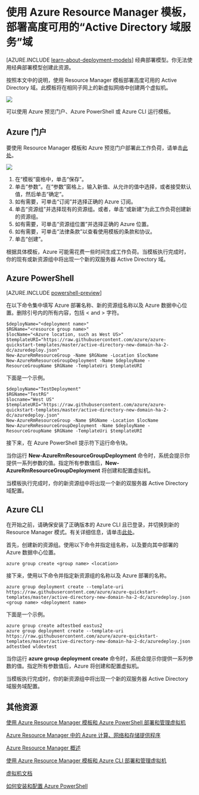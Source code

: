 <properties
	pageTitle="高度可用的 Active Directory 域服务 ARM 模板 | Microsoft Azure"
	description="使用 Resource Manager 模板和 Azure 预览门户、Azure PowerShell 或 Azure CLI，轻松部署两个服务器，用作“Active Directory 域服务”域控制器。"
	services="virtual-machines"
	documentationCenter=""
	authors="davidmu1"
	manager="timlt"
	editor=""
	tags="azure-resource-manager"/>  


<tags
	ms.service="virtual-machines"
	ms.date="10/08/2015"
	wacn.date=""/>


# 使用 Azure Resource Manager 模板，部署高度可用的“Active Directory 域服务”域

[AZURE.INCLUDE [learn-about-deployment-models](../includes/learn-about-deployment-models-rm-include.md)] 经典部署模型。你无法使用经典部署模型创建此资源。

按照本文中的说明，使用 Resource Manager 模板部署高度可用的 Active Directory 域。此模板将在相同子网上的新虚拟网络中创建两个虚拟机。

![](./media/virtual-machines-workload-template-ad-domain/two-server-ad.png)

可以使用 Azure 预览门户、Azure PowerShell 或 Azure CLI 运行模板。

## Azure 门户

要使用 Resource Manager 模板和 Azure 预览门户部署此工作负荷，请单击[此处](https://manage.windowsazure.cn/#create/Microsoft.Template/uri/https%3A%2F%2Fraw.githubusercontent.com%2FAzure%2Fazure-quickstart-templates%2Fmaster%2Factive-directory-new-domain-ha-2-dc%2Fazuredeploy.json)。

![](./media/virtual-machines-workload-template-ad-domain/azure-portal-template.png)

1.	在“模板”窗格中，单击“保存”。
2.	单击“参数”。在“参数”窗格上，输入新值、从允许的值中选择，或者接受默认值，然后单击“确定”。
3.	如有需要，可单击“订阅”并选择正确的 Azure 订阅。
4.	单击“资源组”并选择现有的资源组。或者，单击“或新建”为此工作负荷创建新的资源组。
5.	如有需要，可单击“资源组位置”并选择正确的 Azure 位置。
6.	如有需要，可单击“法律条款”以查看使用模板的条款和协议。
7.	单击“创建”。

根据具体模板，Azure 可能需花费一些时间生成工作负荷。当模板执行完成时，你的现有或新资源组中将出现一个新的双服务器 Active Directory 域。

## Azure PowerShell

[AZURE.INCLUDE [powershell-preview](../includes/powershell-preview-inline-include.md)]

在以下命令集中填写 Azure 部署名称、新的资源组名称以及 Azure 数据中心位置。删除引号内的所有内容，包括 < and > 字符。

	$deployName="<deployment name>"
	$RGName="<resource group name>"
	$locName="<Azure location, such as West US>"
	$templateURI="https://raw.githubusercontent.com/azure/azure-quickstart-templates/master/active-directory-new-domain-ha-2-dc/azuredeploy.json"
	New-AzureRmResourceGroup -Name $RGName -Location $locName
	New-AzureRmResourceGroupDeployment -Name $deployName -ResourceGroupName $RGName -TemplateUri $templateURI

下面是一个示例。

	$deployName="TestDeployment"
	$RGName="TestRG"
	$locname="West US"
	$templateURI="https://raw.githubusercontent.com/azure/azure-quickstart-templates/master/active-directory-new-domain-ha-2-dc/azuredeploy.json"
	New-AzureRmResourceGroup -Name $RGName -Location $locName
	New-AzureRmResourceGroupDeployment -Name $deployName -ResourceGroupName $RGName -TemplateUri $templateURI

接下来，在 Azure PowerShell 提示符下运行命令块。

当你运行 **New-AzureRmResourceGroupDeployment** 命令时，系统会提示你提供一系列参数的值。指定所有参数值后，**New-AzureRmResourceGroupDeployment** 将创建和配置虚拟机。

当模板执行完成时，你的新资源组中将出现一个新的双服务器 Active Directory 域配置。

## Azure CLI

在开始之前，请确保安装了正确版本的 Azure CLI 且已登录，并切换到新的 Resource Manager 模式。有关详细信息，请单击[此处](/documentation/articles/virtual-machines-deploy-rmtemplates-azure-cli/#getting-ready)。

首先，创建新的资源组。使用以下命令并指定组名称，以及要向其中部署的 Azure 数据中心位置。

	azure group create <group name> <location>

接下来，使用以下命令并指定新资源组的名称以及 Azure 部署的名称。

	azure group deployment create --template-uri https://raw.githubusercontent.com/azure/azure-quickstart-templates/master/active-directory-new-domain-ha-2-dc/azuredeploy.json <group name> <deployment name>

下面是一个示例。

	azure group create adtestbed eastus2
	azure group deployment create --template-uri https://raw.githubusercontent.com/azure/azure-quickstart-templates/master/active-directory-new-domain-ha-2-dc/azuredeploy.json adtestbed wldevtest

当你运行 **azure group deployment create** 命令时，系统会提示你提供一系列参数的值。指定所有参数值后，Azure 将创建和配置虚拟机。

当模板执行完成时，你的新资源组中将出现一个新的双服务器 Active Directory 域服务域配置。


## 其他资源

[使用 Azure Resource Manager 模板和 Azure PowerShell 部署和管理虚拟机](/documentation/articles/virtual-machines-deploy-rmtemplates-powershell)

[Azure Resource Manager 中的 Azure 计算、网络和存储提供程序](/documentation/articles/virtual-machines-azurerm-versus-azuresm)

[Azure Resource Manager 概述](/documentation/articles/resource-group-overview)

[使用 Azure Resource Manager 模板和 Azure CLI 部署和管理虚拟机](/documentation/articles/virtual-machines-deploy-rmtemplates-azure-cli)

[虚拟机文档](http://www.windowsazure.cn/documentation/services/virtual-machines/)

[如何安装和配置 Azure PowerShell](/documentation/articles/powershell-install-configure)

<!---HONumber=Mooncake_Quality_Review_1215_2016-->